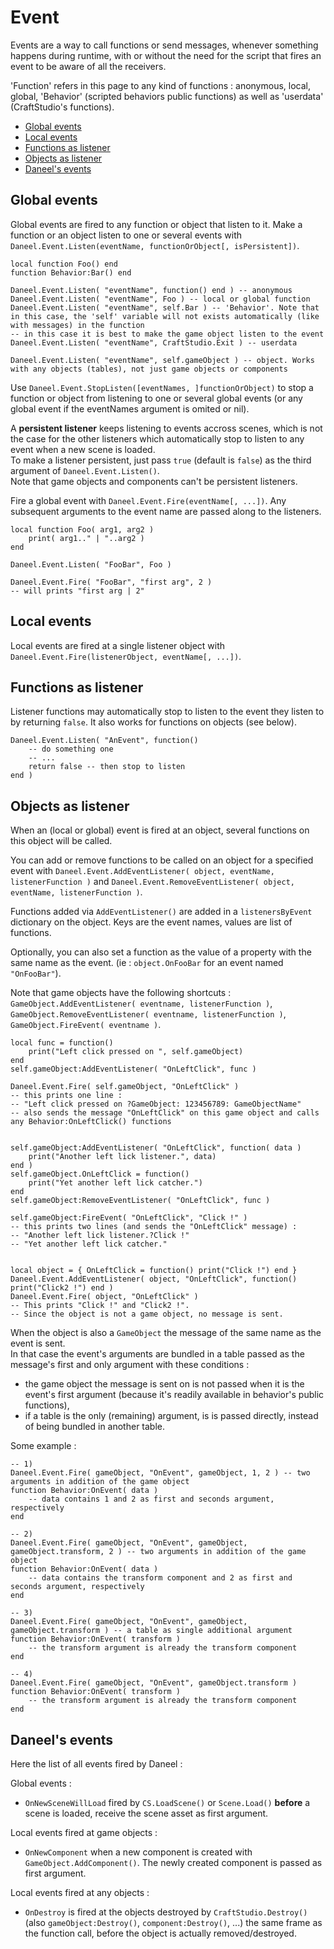 # Event

Events are a way to call functions or send messages, whenever something happens during runtime, with or without the need for the script that fires an event to be aware of all the receivers.

'Function' refers in this page to any kind of functions : anonymous, local, global, 'Behavior' (scripted behaviors public functions) as well as 'userdata' (CraftStudio's functions).  

- [Global events](#global-events)
- [Local events](#local-events)
- [Functions as listener](#functions-as-listener)
- [Objects as listener](#objects-as-listener)
- [Daneel's events](#daneels-events)


<a name="global-events"></a>
## Global events

Global events are fired to any function or object that listen to it.
Make a function or an object listen to one or several events with `Daneel.Event.Listen(eventName, functionOrObject[, isPersistent])`.
    
    local function Foo() end
    function Behavior:Bar() end

    Daneel.Event.Listen( "eventName", function() end ) -- anonymous
    Daneel.Event.Listen( "eventName", Foo ) -- local or global function
    Daneel.Event.Listen( "eventName", self.Bar ) -- 'Behavior'. Note that in this case, the 'self' variable will not exists automatically (like with messages) in the function 
    -- in this case it is best to make the game object listen to the event
    Daneel.Event.Listen( "eventName", CraftStudio.Exit ) -- userdata

    Daneel.Event.Listen( "eventName", self.gameObject ) -- object. Works with any objects (tables), not just game objects or components


Use `Daneel.Event.StopListen([eventNames, ]functionOrObject)` to stop a function or object from listening to one or several global events (or any global event if the eventNames argument is omited or nil).

A **persistent listener** keeps listening to events accross scenes, which is not the case for the other listeners which automatically stop to listen to any event when a new scene is loaded.  
To make a listener persistent, just pass `true` (default is `false`) as the third argument of `Daneel.Event.Listen()`.  
Note that game objects and components can't be persistent listeners.

Fire a global event with `Daneel.Event.Fire(eventName[, ...])`. Any subsequent arguments to the event name are passed along to the listeners.

    local function Foo( arg1, arg2 )
        print( arg1.." | "..arg2 )
    end
    
    Daneel.Event.Listen( "FooBar", Foo )

    Daneel.Event.Fire( "FooBar", "first arg", 2 )
    -- will prints "first arg | 2"


<a name="local-events"></a>
## Local events

Local events are fired at a single listener object with `Daneel.Event.Fire(listenerObject, eventName[, ...])`.


<a name="functions-as-listener"></a>
## Functions as listener

Listener functions may automatically stop to listen to the event they listen to by returning `false`. It also works for functions on objects (see below).

    Daneel.Event.Listen( "AnEvent", function()
        -- do something one
        -- ...
        return false -- then stop to listen
    end )


<a name="objects-as-listener"></a>
## Objects as listener

When an (local or global) event is fired at an object, several functions on this object will be called.

You can add or remove functions to be called on an object for a specified event with `Daneel.Event.AddEventListener( object, eventName, listenerFunction )` and `Daneel.Event.RemoveEventListener( object, eventName, listenerFunction )`.  

Functions added via `AddEventListener()` are added in a `listenersByEvent` dictionary on the object. Keys are the event names, values are list of functions.

Optionally, you can also set a function as the value of a property with the same name as the event. (ie : `object.OnFooBar` for an event named `"OnFooBar"`).

Note that game objects have the following shortcuts : `GameObject.AddEventListener( eventname, listenerFunction )`, `GameObject.RemoveEventListener( eventname, listenerFunction )`, `GameObject.FireEvent( eventname )`.  
    
    local func = function() 
        print("Left click pressed on ", self.gameObject)
    end
    self.gameObject:AddEventListener( "OnLeftClick", func )

    Daneel.Event.Fire( self.gameObject, "OnLeftClick" )
    -- this prints one line :
    -- "Left click pressed on ?GameObject: 123456789: GameObjectName"
    -- also sends the message "OnLeftClick" on this game object and calls any Behavior:OnLeftClick() functions


    self.gameObject:AddEventListener( "OnLeftClick", function( data ) 
        print("Another left lick listener.", data)
    end )
    self.gameObject.OnLeftClick = function() 
        print("Yet another left lick catcher.")
    end
    self.gameObject:RemoveEventListener( "OnLeftClick", func )

    self.gameObject:FireEvent( "OnLeftClick", "Click !" )
    -- this prints two lines (and sends the "OnLeftClick" message) :
    -- "Another left lick listener.?Click !"
    -- "Yet another left lick catcher."


    local object = { OnLeftClick = function() print("Click !") end }
    Daneel.Event.AddEventListener( object, "OnLeftClick", function() print("Click2 !") end )
    Daneel.Event.Fire( object, "OnLeftClick" ) 
    -- This prints "Click !" and "Click2 !".
    -- Since the object is not a game object, no message is sent.
    
When the object is also a `GameObject` the message of the same name as the event is sent.  
In that case the event's arguments are bundled in a table passed as the message's first and only argument with these conditions :

- the game object the message is sent on is not passed when it is the event's first argument (because it's readily available in behavior's public functions),
- if a table is the only (remaining) argument, is is passed directly, instead of being bundled in another table.

Some example :

    -- 1)
    Daneel.Event.Fire( gameObject, "OnEvent", gameObject, 1, 2 ) -- two arguments in addition of the game object
    function Behavior:OnEvent( data )
        -- data contains 1 and 2 as first and seconds argument, respectively
    end

    -- 2)
    Daneel.Event.Fire( gameObject, "OnEvent", gameObject, gameObject.transform, 2 ) -- two arguments in addition of the game object
    function Behavior:OnEvent( data )
        -- data contains the transform component and 2 as first and seconds argument, respectively
    end

    -- 3)
    Daneel.Event.Fire( gameObject, "OnEvent", gameObject, gameObject.transform ) -- a table as single additional argument
    function Behavior:OnEvent( transform )
        -- the transform argument is already the transform component
    end

    -- 4)
    Daneel.Event.Fire( gameObject, "OnEvent", gameObject.transform )
    function Behavior:OnEvent( transform )
        -- the transform argument is already the transform component
    end


<a name="daneels-events"></a>
## Daneel's events

Here the list of all events fired by Daneel :

Global events :

- `OnNewSceneWillLoad` fired by `CS.LoadScene()` or `Scene.Load()` **before** a scene is loaded, receive the scene asset as first argument.

Local events fired at game objects :

- `OnNewComponent` when a new component is created with `GameObject.AddComponent()`. The newly created component is passed as first argument.

Local events fired at any objects :

- `OnDestroy` is fired at the objects destroyed by `CraftStudio.Destroy()` (also `gameObject:Destroy()`, `component:Destroy()`, ...) the same frame as the function call, before the object is actually removed/destroyed.
